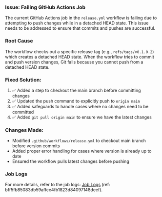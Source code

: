 ### Issue: Failing GitHub Actions Job

The current GitHub Actions job in the `release.yml` workflow is failing due to attempting to push changes while in a detached HEAD state. This issue needs to be addressed to ensure that commits and pushes are successful.

### Root Cause
The workflow checks out a specific release tag (e.g., `refs/tags/v0.1.0.2`) which creates a detached HEAD state. When the workflow tries to commit and push version changes, Git fails because you cannot push from a detached HEAD state.

### Fixed Solution:
1. ✅ Added a step to checkout the main branch before committing changes
2. ✅ Updated the push command to explicitly push to `origin main`
3. ✅ Added safeguards to handle cases where no changes need to be committed
4. ✅ Added `git pull origin main` to ensure we have the latest changes

### Changes Made:
- Modified `.github/workflows/release.yml` to checkout main branch before version commits
- Added proper error handling for cases where version is already up to date
- Ensured the workflow pulls latest changes before pushing

### Job Logs
For more details, refer to the job logs: [Job Logs](https://github.com/igormcsouza/gpt4shell/actions/runs/17009439905/job/48223477164) (ref: bff5fb85083db59affce4fb1823d84097148deef).